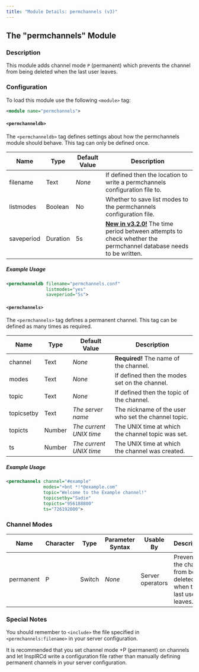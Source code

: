 ```yaml
---
title: "Module Details: permchannels (v3)"
---
```


## The "permchannels" Module

### Description

This module adds channel mode `P` (permanent) which prevents the channel from being deleted when the last user leaves.

### Configuration

To load this module use the following `<module>` tag:

```xml
<module name="permchannels">
```

#### `<permchanneldb>`

The `<permchanneldb>` tag defines settings about how the permchannels module should behave. This tag can only be defined once.

Name       | Type     | Default Value | Description
---------- | -------- | ------------- | -----------
filename   | Text     | *None*        | If defined then the location to write a permchannels configuration file to.
listmodes  | Boolean  | No            | Whether to save list modes to the permchannels configuration file.
saveperiod | Duration | 5s            | [**New in v3.2.0!**](/3/change-log/#inspircd-320) The time period between attempts to check whether the permchannel database needs to be written.

##### Example Usage

```xml
<permchanneldb filename="permchannels.conf"
               listmodes="yes"
               saveperiod="5s">
```

#### `<permchannels>`

The `<permchannels>` tag defines a permanent channel. This tag can be defined as many times as required.

Name       | Type   | Default Value           | Description
---------- | ------ | ----------------------- | -----------
channel    | Text   | *None*                  | **Required!** The name of the channel.
modes      | Text   | *None*                  | If defined then the modes set on the channel.
topic      | Text   | *None*                  | If defined then the topic of the channel.
topicsetby | Text   | *The server name*       | The nickname of the user who set the channel topic.
topicts    | Number | *The current UNIX time* | The UNIX time at which the channel topic was set.
ts         | Number | *The current UNIX time* | The UNIX time at which the channel was created.

##### Example Usage

```xml
<permchannels channel="#example"
              modes="+bnt *!*@example.com"
              topic="Welcome to the Example channel!"
              topicsetby="Sadie"
              topicts="956188800"
              ts="726192000">
```

### Channel Modes

Name      | Character | Type   | Parameter Syntax | Usable By        | Description
--------- | --------- | ------ | ---------------- | ---------------- | -----------
permanent | P         | Switch | *None*           | Server operators | Prevents the channel from being deleted when the last user leaves.

### Special Notes

You should remember to `<include>` the file specified in `<permchannels:filename>` in your server configuration.

It is recommended that you set channel mode +P (permanent) on channels and let InspIRCd write a configuration file rather than manually defining permanent channels in your server configuration.
